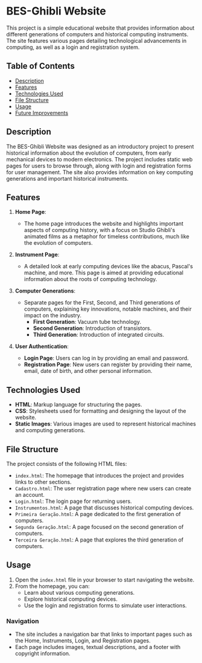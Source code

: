# BES-Ghibli Website

This project is a simple educational website that provides information about different generations of computers and historical computing instruments. The site features various pages detailing technological advancements in computing, as well as a login and registration system.

## Table of Contents

- [Description](#description)
- [Features](#features)
- [Technologies Used](#technologies-used)
- [File Structure](#file-structure)
- [Usage](#usage)
- [Future Improvements](#future-improvements)

## Description

The BES-Ghibli Website was designed as an introductory project to present historical information about the evolution of computers, from early mechanical devices to modern electronics. The project includes static web pages for users to browse through, along with login and registration forms for user management. The site also provides information on key computing generations and important historical instruments.

## Features

1. **Home Page**:
   - The home page introduces the website and highlights important aspects of computing history, with a focus on Studio Ghibli's animated films as a metaphor for timeless contributions, much like the evolution of computers.

2. **Instrument Page**:
   - A detailed look at early computing devices like the abacus, Pascal's machine, and more. This page is aimed at providing educational information about the roots of computing technology.

3. **Computer Generations**:
   - Separate pages for the First, Second, and Third generations of computers, explaining key innovations, notable machines, and their impact on the industry.
     - **First Generation**: Vacuum tube technology.
     - **Second Generation**: Introduction of transistors.
     - **Third Generation**: Introduction of integrated circuits.

4. **User Authentication**:
   - **Login Page**: Users can log in by providing an email and password.
   - **Registration Page**: New users can register by providing their name, email, date of birth, and other personal information.

## Technologies Used

- **HTML**: Markup language for structuring the pages.
- **CSS**: Stylesheets used for formatting and designing the layout of the website.
- **Static Images**: Various images are used to represent historical machines and computing generations.

## File Structure

The project consists of the following HTML files:
- `index.html`: The homepage that introduces the project and provides links to other sections.
- `Cadastro.html`: The user registration page where new users can create an account.
- `Login.html`: The login page for returning users.
- `Instrumentos.html`: A page that discusses historical computing devices.
- `Primeira Geração.html`: A page dedicated to the first generation of computers.
- `Segunda Geração.html`: A page focused on the second generation of computers.
- `Terceira Geração.html`: A page that explores the third generation of computers.

## Usage

1. Open the `index.html` file in your browser to start navigating the website.
2. From the homepage, you can:
   - Learn about various computing generations.
   - Explore historical computing devices.
   - Use the login and registration forms to simulate user interactions.

### Navigation

- The site includes a navigation bar that links to important pages such as the Home, Instruments, Login, and Registration pages.
- Each page includes images, textual descriptions, and a footer with copyright information.

